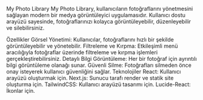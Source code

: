 My Photo Library
My Photo Library, kullanıcıların fotoğraflarını yönetmesini sağlayan modern bir medya görüntüleyici uygulamasıdır. Kullanıcı dostu arayüzü sayesinde, fotoğraflarınızı kolayca görüntüleyebilir, düzenleyebilir ve silebilirsiniz.

Özellikler
Görsel Yönetimi: Kullanıcılar, fotoğraflarını hızlı bir şekilde görüntüleyebilir ve yönetebilir.
Filtreleme ve Kırpma: Etkileşimli menü aracılığıyla fotoğraflar üzerinde filtreleme ve kırpma işlemleri gerçekleştirebilirsiniz.
Detaylı Bilgi Görüntüleme: Her bir fotoğraf için ayrıntılı bilgi görüntüleme olanağı sunar.
Güvenli Silme: Fotoğrafları silmeden önce onay isteyerek kullanıcı güvenliğini sağlar.
Teknolojiler
React: Kullanıcı arayüzü oluşturmak için.
Next.js: Sunucu tarafı render ve statik site oluşturma için.
TailwindCSS: Kullanıcı arayüzü tasarımı için.
Lucide-React: İkonlar için.

